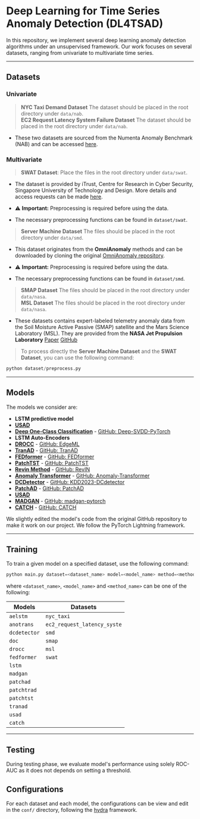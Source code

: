 # Deep Learning for Time Series Anomaly Detection (DL4TSAD)

In this repository, we implement several deep learning anomaly detection algorithms under an unsupervised framework. Our work focuses on several datasets, ranging from univariate to multivariate time series. 

---

## Datasets

### Univariate

> **NYC Taxi Demand Dataset** The dataset should be placed in the root directory under `data/nab`.    
> **EC2 Request Latency System Failure Dataset** The dataset should be placed in the root directory under `data/nab`.    

- These two datasets are sourced from the Numenta Anomaly Benchmark (NAB) and can be accessed [here](https://github.com/numenta/NAB/).

### Multivariate

> **SWAT Dataset**: Place the files in the root directory under `data/swat`.

- The dataset is provided by iTrust, Centre for Research in Cyber Security, Singapore University of Technology and Design. More details and access requests can be made [here](https://itrust.sutd.edu.sg/itrust-labs_datasets/dataset_info/).

- ⚠ **Important:** Preprocessing is required before using the data.  
- The necessary preprocessing functions can be found in `dataset/swat`.



> **Server Machine Dataset** The files should be placed in the root directory under `data/smd`.  

- This dataset originates from the **OmniAnomaly** methods and can be downloaded by cloning the original [OmniAnomaly repository](https://github.com/NetManAIOps/OmniAnomaly).

- ⚠ **Important:** Preprocessing is required before using the data.  
- The necessary preprocessing functions can be found in `dataset/smd`.



> **SMAP Dataset** The files should be placed in the root directory under `data/nasa`.  
> **MSL Dataset** The files should be placed in the root directory under `data/nasa`.  

- These datasets contains expert-labeled telemetry anomaly data from the Soil Moisture Active Passive (SMAP) satellite and the Mars Science Laboratory (MSL). They are provided from the **NASA Jet Propulsion Laboratory** [Paper](https://arxiv.org/abs/1802.04431) [GitHub](https://github.com/khundman/telemanom)

> To process directly the **Server Machine Dataset** and the **SWAT Dataset**, you can use the following command:
```python
python dataset/preprocess.py
```

---


## Models

The models we consider are:
- **LSTM predictive model** 
- [**USAD**](https://dl.acm.org/doi/10.1145/3394486.3403392)
- [**Deep One-Class Classification**](http://proceedings.mlr.press/v80/ruff18a/ruff18a.pdf) - [GitHub: Deep-SVDD-PyTorch](https://github.com/lukasruff/Deep-SVDD-PyTorch)
- **LSTM Auto-Encoders** 
- [**DROCC**](https://arxiv.org/abs/2002.12718) - [GitHub: EdgeML](https://github.com/microsoft/EdgeML/tree/master)
- [**TranAD**](https://arxiv.org/abs/2201.07284) - [GitHub: TranAD](https://github.com/imperial-qore/TranAD)
- [**FEDformer**](https://arxiv.org/abs/2201.12740) - [GitHub: FEDformer](https://github.com/MAZiqing/FEDformer)
- [**PatchTST**](https://arxiv.org/abs/2211.14730) - [GitHub: PatchTST](https://github.com/yuqinie98/PatchTST)
- [**Revin Method**](https://openreview.net/forum?id=cGDAkQo1C0p) - [GitHub: RevIN](https://github.com/ts-kim/RevIN)
- [**Anomaly Transformer**](https://arxiv.org/abs/2110.02642) - [GitHub: Anomaly-Transformer](https://github.com/thuml/Anomaly-Transformer)
- [**DCDetector**](https://arxiv.org/abs/2306.10347) - [GitHub: KDD2023-DCdetector](https://github.com/DAMO-DI-ML/KDD2023-DCdetector)
- [**PatchAD**](https://arxiv.org/abs/2401.09793) - [GitHub: PatchAD](https://github.com/EmorZz1G/PatchAD)
- [**USAD**](https://dl.acm.org/doi/10.1145/3394486.3403392) 
- [**MADGAN**](https://arxiv.org/abs/1901.04997) - [GitHub: madgan-pytorch](https://github.com/Guillem96/madgan-pytorch)
- [**CATCH**](https://arxiv.org/pdf/2410.12261) - [GitHub: CATCH](https://github.com/decisionintelligence/CATCH)

We slightly edited the model's code from the original GitHub repository to make it work on our project. We follow the PyTorch Lightning framework.

--- 

## Training

To train a given model on a specified dataset, use the following command:

```python 
python main.py dataset=<dataset_name> model=<model_name> method=<method_name>
``` 

where `<dataset_name>`, `<model_name>` and `<method_name>` can be one of the following:  


| Models       | Datasets               | 
|-------------|------------------------|
| `aelstm`     | `nyc_taxi`            |
| `anotrans`   | `ec2_request_latency_syste` |
| `dcdetector` | `smd`                 |  
| `doc`        | `smap`                |  
| `drocc`      | `msl`                 |  
| `fedformer`  | `swat`                |  
| `lstm`       |                        | 
| `madgan`     |                        | 
| `patchad`    |                        | 
| `patchtrad`  |                        | 
| `patchtst`   |                        | 
| `tranad`     |                        | 
| `usad`       |                        | 
| `catch`       |                        |


---

## Testing 

During testing phase, we evaluate model's performance using solely ROC-AUC as it does not depends on setting a threshold.

## Configurations

For each dataset and each model, the configurations can be view and edit in the ```conf/``` directory, following the [hydra](https://hydra.cc/) framework.
